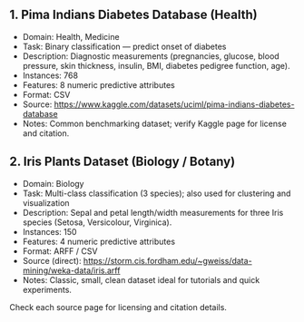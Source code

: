 ## 1. Pima Indians Diabetes Database (Health)
- Domain: Health, Medicine  
- Task: Binary classification — predict onset of diabetes  
- Description: Diagnostic measurements (pregnancies, glucose, blood pressure, skin thickness, insulin, BMI, diabetes pedigree function, age).  
- Instances: 768  
- Features: 8 numeric predictive attributes  
- Format: CSV  
- Source: https://www.kaggle.com/datasets/uciml/pima-indians-diabetes-database  
- Notes: Common benchmarking dataset; verify Kaggle page for license and citation.

## 2. Iris Plants Dataset (Biology / Botany)
- Domain: Biology  
- Task: Multi-class classification (3 species); also used for clustering and visualization  
- Description: Sepal and petal length/width measurements for three Iris species (Setosa, Versicolour, Virginica).  
- Instances: 150  
- Features: 4 numeric predictive attributes  
- Format: ARFF / CSV  
- Source (direct): https://storm.cis.fordham.edu/~gweiss/data-mining/weka-data/iris.arff  
- Notes: Classic, small, clean dataset ideal for tutorials and quick experiments.  

Check each source page for licensing and citation details.
